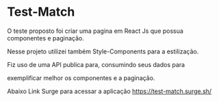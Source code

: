 # Test-Match
O teste proposto foi criar uma pagina em React Js que possua componentes e paginação.

Nesse projeto utilizei também Style-Components para a estilização.

Fiz uso de uma API publica para, consumindo seus dados para

exemplificar melhor os componentes e a paginação.

Abaixo Link Surge para acessar a aplicação
https://test-match.surge.sh/
